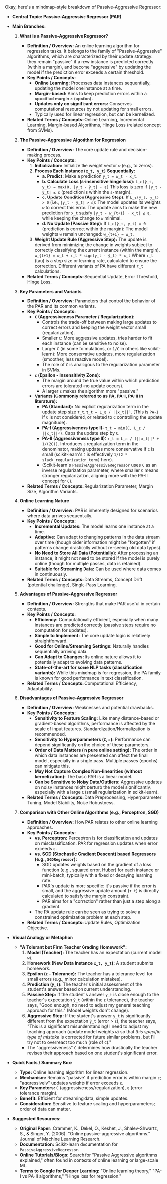 Okay, here's a mindmap-style breakdown of Passive-Aggressive Regressor:

*   **Central Topic: Passive-Aggressive Regressor (PAR)**

*   **Main Branches:**

    1.  **What is a Passive-Aggressive Regressor?**
        *   **Definition / Overview:** An online learning algorithm for regression tasks. It belongs to the family of "Passive-Aggressive" algorithms, which are characterized by their update strategy: they remain "passive" if a new instance is predicted correctly (within a margin), and become "aggressive" by updating the model if the prediction error exceeds a certain threshold.
        *   **Key Points / Concepts:**
            *   **Online Learning:** Processes data instances sequentially, updating the model one instance at a time.
            *   **Margin-based:** Aims to keep prediction errors within a specified margin `ε` (epsilon).
            *   **Updates only on significant errors:** Conserves computational resources by not updating for small errors.
            *   Typically used for linear regression, but can be kernelized.
        *   **Related Terms / Concepts:** Online Learning, Incremental Learning, Margin-based Algorithms, Hinge Loss (related concept from SVMs).

    2.  **The Passive-Aggressive Algorithm for Regression**
        *   **Definition / Overview:** The core update rule and decision-making process.
        *   **Key Points / Concepts:**
            1.  **Initialization:** Initialize the weight vector `w` (e.g., to zeros).
            2.  **Process Each Instance `(x_t, y_t)` Sequentially:**
                *   **a. Predict:** Make a prediction `ŷ_t = w_t ⋅ x_t`.
                *   **b. Calculate Loss (ε-insensitive hinge loss):**
                    `L_ε(ŷ_t, y_t) = max(0, |y_t - ŷ_t| - ε)`
                    This loss is zero if `|y_t - ŷ_t| ≤ ε` (prediction is within the `ε`-margin).
                *   **c. Update Condition (Aggressive Step):** If `L_ε(ŷ_t, y_t) > 0` (i.e., `|y_t - ŷ_t| > ε`):
                    The model updates its weights `w` to correct this error. The update aims to make the new prediction for `x_t` satisfy `|y_t - w_{t+1} ⋅ x_t| ≤ ε`, while keeping the change to `w` minimal.
                *   **d. No Update (Passive Step):** If `L_ε(ŷ_t, y_t) = 0` (prediction is correct within the margin):
                    The model weights `w` remain unchanged: `w_{t+1} = w_t`.
            3.  **Weight Update Rule (Aggressive Step):**
                The update is derived from minimizing the change in weights subject to correctly classifying the current instance (within the margin).
                `w_{t+1} = w_t + τ_t * sign(y_t - ŷ_t) * x_t`
                Where `τ_t` (tau) is a step size or learning rate, calculated to ensure the correction. Different variants of PA have different `τ_t` calculations.
        *   **Related Terms / Concepts:** Sequential Update, Error Threshold, Hinge Loss.

    3.  **Key Parameters and Variants**
        *   **Definition / Overview:** Parameters that control the behavior of the PAR and its common variants.
        *   **Key Points / Concepts:**
            *   **`C` (Aggressiveness Parameter / Regularization):**
                *   Controls the trade-off between making large updates to correct errors and keeping the weight vector small (regularization).
                *   Smaller `C`: More aggressive updates, tries harder to fit each instance (can be sensitive to noise).
                *   Larger `C` (in some formulations, or `1/C` in others like scikit-learn): More conservative updates, more regularization (smoother, less reactive model).
                *   The role of `C` is analogous to the regularization parameter in SVMs.
            *   **`ε` (Epsilon - Insensitivity Zone):**
                *   The margin around the true value within which prediction errors are tolerated (no update occurs).
                *   A larger `ε` makes the algorithm more "passive."
            *   **Variants (Commonly referred to as PA, PA-I, PA-II in literature):**
                *   **PA (Standard):** No explicit regularization term in the update step size `τ_t`. `τ_t = L_ε / ||x_t||²`. (This is `PA-I` if `C` is not considered, or related to `C` controlling the update magnitude).
                *   **PA-I (Aggressiveness type I):** `τ_t = min(C, L_ε / ||x_t||²)`. Caps the update step by `C`.
                *   **PA-II (Aggressiveness type II):** `τ_t = L_ε / (||x_t||² + 1/(2C))`. Introduces a regularization term in the denominator, making updates more conservative if `C` is small (scikit-learn's `C` is effectively `1/(2 * slack_regularization_term)` here).
                *   (Scikit-learn's `PassiveAggressiveRegressor` uses `C` as an inverse regularization parameter, where smaller `C` means stronger regularization, aligning more with the PA-II concept for `C`).
        *   **Related Terms / Concepts:** Regularization Parameter, Margin Size, Algorithm Variants.

    4.  **Online Learning Nature**
        *   **Definition / Overview:** PAR is inherently designed for scenarios where data arrives sequentially.
        *   **Key Points / Concepts:**
            *   **Incremental Updates:** The model learns one instance at a time.
            *   **Adaptive:** Can adapt to changing patterns in the data stream over time (though older information might be "forgotten" if patterns change drastically without re-seeing old data types).
            *   **No Need to Store All Data (Potentially):** After processing an instance, it might not need to be stored if the model is purely online (though for multiple passes, data is retained).
            *   **Suitable for Streaming Data:** Can be used where data comes in continuously.
        *   **Related Terms / Concepts:** Data Streams, Concept Drift (potential challenge), Single-Pass Learning.

    5.  **Advantages of Passive-Aggressive Regressor**
        *   **Definition / Overview:** Strengths that make PAR useful in certain contexts.
        *   **Key Points / Concepts:**
            *   **Efficiency:** Computationally efficient, especially when many instances are predicted correctly (passive steps require no computation for updates).
            *   **Simple to Implement:** The core update logic is relatively straightforward.
            *   **Good for Online/Streaming Settings:** Naturally handles sequentially arriving data.
            *   **Can Adapt to Changes:** Its online nature allows it to potentially adapt to evolving data patterns.
            *   **State-of-the-art for some NLP tasks (classification variants):** While this mindmap is for regression, the PA family is known for good performance in text classification.
        *   **Related Terms / Concepts:** Computational Efficiency, Adaptability.

    6.  **Disadvantages of Passive-Aggressive Regressor**
        *   **Definition / Overview:** Weaknesses and potential drawbacks.
        *   **Key Points / Concepts:**
            *   **Sensitivity to Feature Scaling:** Like many distance-based or gradient-based algorithms, performance is affected by the scale of input features. Standardization/Normalization is recommended.
            *   **Sensitivity to Hyperparameters (`C`, `ε`):** Performance can depend significantly on the choice of these parameters.
            *   **Order of Data Matters (in pure online setting):** The order in which data instances are presented can affect the final model, especially in a single pass. Multiple passes (epochs) can mitigate this.
            *   **May Not Capture Complex Non-linearities (without kernelization):** The basic PAR is a linear model.
            *   **Can be Sensitive to Noisy Data/Outliers:** Aggressive updates on noisy instances might perturb the model significantly, especially with a large `C` (small regularization in scikit-learn).
        *   **Related Terms / Concepts:** Data Preprocessing, Hyperparameter Tuning, Model Stability, Noise Robustness.

    7.  **Comparison with Other Online Algorithms (e.g., Perceptron, SGD)**
        *   **Definition / Overview:** How PAR relates to other online learning approaches.
        *   **Key Points / Concepts:**
            *   **vs. Perceptron:** Perceptron is for classification and updates on misclassification. PAR for regression updates when error exceeds `ε`.
            *   **vs. SGD (Stochastic Gradient Descent) based Regressors (e.g., `SGDRegressor`):**
                *   SGD updates weights based on the gradient of a loss function (e.g., squared error, Huber) for each instance or mini-batch, typically with a fixed or decaying learning rate.
                *   PAR's update is more specific: it's passive if the error is small, and the aggressive update amount (`τ_t`) is directly calculated to satisfy the margin constraint.
                *   PAR aims for a "correction" rather than just a step along a gradient.
            *   The PA update rule can be seen as trying to solve a constrained optimization problem at each step.
        *   **Related Terms / Concepts:** Update Rules, Optimization Objective.

*   **Visual Analogy or Metaphor:**
    *   **"A Tolerant but Firm Teacher Grading Homework":**
        1.  **Model (Teacher):** The teacher has an expectation (current model `w`).
        2.  **Homework (New Data Instance `x_t, y_t`):** A student submits homework.
        3.  **Epsilon (`ε` - Tolerance):** The teacher has a tolerance level for small errors (e.g., minor calculation mistakes).
        4.  **Prediction (`ŷ_t`):** The teacher's initial assessment of the student's answer based on current understanding.
        5.  **Passive Step:** If the student's answer `y_t` is close enough to the teacher's expectation `ŷ_t` (within the `ε` tolerance), the teacher says, "Good enough, no need to adjust my general teaching approach for this." (Model weights don't change).
        6.  **Aggressive Step:** If the student's answer `y_t` is significantly different from the expectation `ŷ_t` (error > `ε`), the teacher says, "This is a significant misunderstanding! I need to adjust my teaching approach (update model weights `w`) so that *this specific type of mistake* is corrected for future similar problems, but I'll try not to overreact too much (role of `C`)."
        *   The "aggressiveness" `C` determines how drastically the teacher revises their approach based on one student's significant error.

*   **Quick Facts / Summary Box:**
    *   **Type:** Online learning algorithm for linear regression.
    *   **Mechanism:** Remains "passive" if prediction error is within margin `ε`; "aggressively" updates weights if error exceeds `ε`.
    *   **Key Parameters:** `C` (aggressiveness/regularization), `ε` (error tolerance margin).
    *   **Benefit:** Efficient for streaming data, simple updates.
    *   **Consideration:** Sensitive to feature scaling and hyperparameters; order of data can matter.

*   **Suggested Resources:**
    *   **Original Paper:** Crammer, K., Dekel, O., Keshet, J., Shalev-Shwartz, S., & Singer, Y. (2006). "Online passive-aggressive algorithms." Journal of Machine Learning Research.
    *   **Documentation:** Scikit-learn documentation for `PassiveAggressiveRegressor`.
    *   **Online Tutorials/Blogs:** Search for "Passive Aggressive algorithms explained," often found in contexts of online learning or large-scale ML.
    *   **Terms to Google for Deeper Learning:** "Online learning theory," "PA-I vs PA-II algorithms," "Hinge loss for regression."